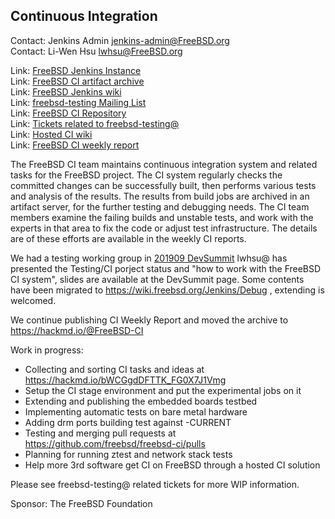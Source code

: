## Continuous Integration ##

Contact: Jenkins Admin <jenkins-admin@FreeBSD.org>  
Contact: Li-Wen Hsu <lwhsu@FreeBSD.org>  

Link: [FreeBSD Jenkins Instance](https://ci.FreeBSD.org)  
Link: [FreeBSD CI artifact archive](https://artifact.ci.FreeBSD.org/)  
Link: [FreeBSD Jenkins wiki](https://wiki.freebsd.org/Jenkins)  
Link: [freebsd-testing Mailing List](https://lists.FreeBSD.org/mailman/listinfo/freebsd-testing)  
Link: [FreeBSD CI Repository](https://github.com/freebsd/freebsd-ci)  
Link: [Tickets related to freebsd-testing@](https://preview.tinyurl.com/y9maauwg)  
Link: [Hosted CI wiki](https://wiki.freebsd.org/HostedCI)  
Link: [FreeBSD CI weekly report](https://hackmd.io/@FreeBSD-CI)  

The FreeBSD CI team maintains continuous integration system and related tasks
for the FreeBSD project.  The CI system regularly checks the committed changes
can be successfully built, then performs various tests and analysis of the
results.  The results from build jobs are archived in an artifact server, for
the further testing and debugging needs.  The CI team members examine the
failing builds and unstable tests, and work with the experts in that area to
fix the code or adjust test infrastructure.  The details are of these efforts
are available in the weekly CI reports.

We had a testing working group in [201909 DevSummit](https://wiki.freebsd.org/DevSummit/201909)
lwhsu@ has presented the Testing/CI porject status and "how to work with the FreeBSD CI system", slides are available at the DevSummit page.
Some contents have been migrated to https://wiki.freebsd.org/Jenkins/Debug , extending is welcomed.

We continue publishing CI Weekly Report and moved the archive to https://hackmd.io/@FreeBSD-CI

Work in progress:
  * Collecting and sorting CI tasks and ideas at https://hackmd.io/bWCGgdDFTTK_FG0X7J1Vmg
  * Setup the CI stage environment and put the experimental jobs on it
  * Extending and publishing the embedded boards testbed
  * Implementing automatic tests on bare metal hardware
  * Adding drm ports building test against -CURRENT
  * Testing and merging pull requests at https://github.com/freebsd/freebsd-ci/pulls
  * Planning for running ztest and network stack tests
  * Help more 3rd software get CI on FreeBSD through a hosted CI solution

Please see freebsd-testing@ related tickets for more WIP information.

Sponsor: The FreeBSD Foundation
